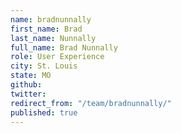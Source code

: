 ```yaml
---
name: bradnunnally
first_name: Brad
last_name: Nunnally
full_name: Brad Nunnally
role: User Experience
city: St. Louis
state: MO
github: 
twitter: 
redirect_from: "/team/bradnunnally/"
published: true
---
```


